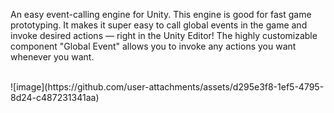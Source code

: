 An easy event-calling engine for Unity.
This engine is good for fast game prototyping. It makes it super easy to call global events in the game and invoke desired actions — right in the Unity Editor!
The highly customizable component "Global Event" allows you to invoke any actions you want whenever you want.

<br>
![image](https://github.com/user-attachments/assets/d295e3f8-1ef5-4795-8d24-c487231341aa)

